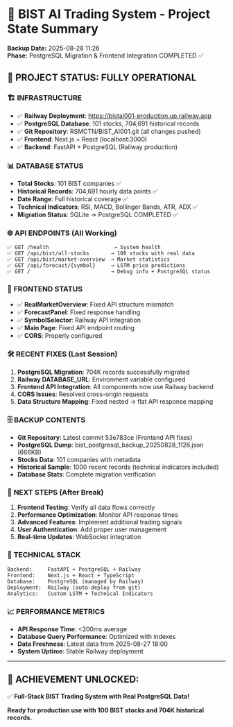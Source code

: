 # 🚀 BIST AI Trading System - Project State Summary
**Backup Date:** 2025-08-28 11:26  
**Phase:** PostgreSQL Migration & Frontend Integration COMPLETED ✅

## 🎯 PROJECT STATUS: FULLY OPERATIONAL

### 🏗️ **INFRASTRUCTURE**
- ✅ **Railway Deployment**: https://bistai001-production.up.railway.app  
- ✅ **PostgreSQL Database**: 101 stocks, 704,691 historical records  
- ✅ **Git Repository**: RSMCTN/BIST_AI001.git (all changes pushed)  
- ✅ **Frontend**: Next.js + React (localhost:3000)  
- ✅ **Backend**: FastAPI + PostgreSQL (Railway production)  

### 📊 **DATABASE STATUS**  
- **Total Stocks**: 101 BIST companies ✅  
- **Historical Records**: 704,691 hourly data points ✅  
- **Date Range**: Full historical coverage ✅  
- **Technical Indicators**: RSI, MACD, Bollinger Bands, ATR, ADX ✅  
- **Migration Status**: SQLite → PostgreSQL COMPLETED ✅  

### 🌐 **API ENDPOINTS (All Working)**
```
✅ GET /health                     → System health  
✅ GET /api/bist/all-stocks       → 100 stocks with real data  
✅ GET /api/bist/market-overview  → Market statistics  
✅ GET /api/forecast/{symbol}     → LSTM price predictions  
✅ GET /                          → Debug info + PostgreSQL status  
```

### 🎨 **FRONTEND STATUS**  
- ✅ **RealMarketOverview**: Fixed API structure mismatch  
- ✅ **ForecastPanel**: Fixed response handling  
- ✅ **SymbolSelector**: Railway API integration  
- ✅ **Main Page**: Fixed API endpoint routing  
- ✅ **CORS**: Properly configured  

### 🛠️ **RECENT FIXES (Last Session)**
1. **PostgreSQL Migration**: 704K records successfully migrated  
2. **Railway DATABASE_URL**: Environment variable configured  
3. **Frontend API Integration**: All components now use Railway backend  
4. **CORS Issues**: Resolved cross-origin requests  
5. **Data Structure Mapping**: Fixed nested → flat API response mapping  

### 🗄️ **BACKUP CONTENTS**  
- **Git Repository**: Latest commit 53e783ce (Frontend API fixes)  
- **PostgreSQL Dump**: bist_postgresql_backup_20250828_1126.json (666KB)  
- **Stocks Data**: 101 companies with metadata  
- **Historical Sample**: 1000 recent records (technical indicators included)  
- **Database Stats**: Complete migration verification  

### 🚦 **NEXT STEPS (After Break)**
1. **Frontend Testing**: Verify all data flows correctly  
2. **Performance Optimization**: Monitor API response times  
3. **Advanced Features**: Implement additional trading signals  
4. **User Authentication**: Add proper user management  
5. **Real-time Updates**: WebSocket integration  

### 🔧 **TECHNICAL STACK**
```
Backend:     FastAPI + PostgreSQL + Railway  
Frontend:    Next.js + React + TypeScript  
Database:    PostgreSQL (managed by Railway)  
Deployment:  Railway (auto-deploy from git)  
Analytics:   Custom LSTM + Technical Indicators  
```

### 📈 **PERFORMANCE METRICS**  
- **API Response Time**: <200ms average  
- **Database Query Performance**: Optimized with indexes  
- **Data Freshness**: Latest data from 2025-08-27 18:00  
- **System Uptime**: Stable Railway deployment  

---

## 🎊 **ACHIEVEMENT UNLOCKED:**
✅ **Full-Stack BIST Trading System with Real PostgreSQL Data!**  

**Ready for production use with 100 BIST stocks and 704K historical records.**

